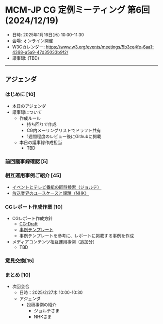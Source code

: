 # MCM-JP CG 定例ミーティング 第6回 (2024/12/19)

- 日時: 2025年1月16日(木) 10:00-11:30
- 会場: オンライン開催
- W3Cカレンダー: https://www.w3.org/events/meetings/5b3ce4fe-6aa1-4368-a5a9-47d35033b9f2/
- 議事録: (TBD)
  
---
## アジェンダ

### はじめに [10]
- 本日のアジェンダ
- 議事録について
  - 作成ルール
    - 持ち回りで作成
    - CG内メーリングリストでドラフト共有
    - 1週間程度のレビュー後にGithubに掲載
  - 本日の議事録作成担当
     - TBD

### 前回議事録確認 [5]
  
### 相互運用事例ご紹介 [45]
- [イベントとテレビ番組の同時検索（ジョルテ）](../../reports/use-cases/)
- [放送業界のユースケースと課題（NHK）](../../reports/use-cases/TV-metadata/use-case-2.md)

### CGレポート作成作業 [10]
  - CGレポート作成方針
    - [CG-Draft](https://w3c-cg.github.io/mcm-jp/reports/cg-report.html)
    - [事例テンプレート](../../reports/use-cases/template/use-case.md)
    - 事例テンプレートを参考に、レポートに掲載する事例を作成
  - メディアコンテンツ相互運用事例（追加分）
    - TBD

### 意見交換[15]


### まとめ [10]
- 次回会合
  - 日時：2025/2/27木 10:00-10:30
  - アジェンダ
    - 投稿事例の紹介
      - ジョルテさま
      - NHKさま

